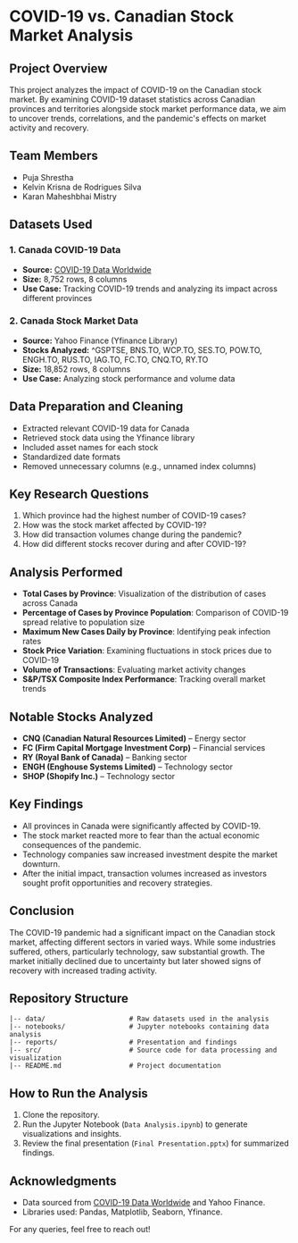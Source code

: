 # COVID-19 vs. Canadian Stock Market Analysis

## Project Overview
This project analyzes the impact of COVID-19 on the Canadian stock market. By examining COVID-19 dataset statistics across Canadian provinces and territories alongside stock market performance data, we aim to uncover trends, correlations, and the pandemic's effects on market activity and recovery.

## Team Members
- Puja Shrestha  
- Kelvin Krisna de Rodrigues Silva  
- Karan Maheshbhai Mistry  

## Datasets Used
### 1. Canada COVID-19 Data
- **Source:** [COVID-19 Data Worldwide](https://www.kaggle.com/datasets/kunwarakash/covid19-cleaned-data-worldwide?select=Covid+datasets.csv)
- **Size:** 8,752 rows, 8 columns
- **Use Case:** Tracking COVID-19 trends and analyzing its impact across different provinces

### 2. Canada Stock Market Data
- **Source:** Yahoo Finance (Yfinance Library)
- **Stocks Analyzed:** ^GSPTSE, BNS.TO, WCP.TO, SES.TO, POW.TO, ENGH.TO, RUS.TO, IAG.TO, FC.TO, CNQ.TO, RY.TO
- **Size:** 18,852 rows, 8 columns
- **Use Case:** Analyzing stock performance and volume data

## Data Preparation and Cleaning
- Extracted relevant COVID-19 data for Canada
- Retrieved stock data using the Yfinance library
- Included asset names for each stock
- Standardized date formats
- Removed unnecessary columns (e.g., unnamed index columns)

## Key Research Questions
1. Which province had the highest number of COVID-19 cases?
2. How was the stock market affected by COVID-19?
3. How did transaction volumes change during the pandemic?
4. How did different stocks recover during and after COVID-19?

## Analysis Performed
- **Total Cases by Province**: Visualization of the distribution of cases across Canada
- **Percentage of Cases by Province Population**: Comparison of COVID-19 spread relative to population size
- **Maximum New Cases Daily by Province**: Identifying peak infection rates
- **Stock Price Variation**: Examining fluctuations in stock prices due to COVID-19
- **Volume of Transactions**: Evaluating market activity changes
- **S&P/TSX Composite Index Performance**: Tracking overall market trends

## Notable Stocks Analyzed
- **CNQ (Canadian Natural Resources Limited)** – Energy sector
- **FC (Firm Capital Mortgage Investment Corp)** – Financial services
- **RY (Royal Bank of Canada)** – Banking sector
- **ENGH (Enghouse Systems Limited)** – Technology sector
- **SHOP (Shopify Inc.)** – Technology sector

## Key Findings
- All provinces in Canada were significantly affected by COVID-19.
- The stock market reacted more to fear than the actual economic consequences of the pandemic.
- Technology companies saw increased investment despite the market downturn.
- After the initial impact, transaction volumes increased as investors sought profit opportunities and recovery strategies.

## Conclusion
The COVID-19 pandemic had a significant impact on the Canadian stock market, affecting different sectors in varied ways. While some industries suffered, others, particularly technology, saw substantial growth. The market initially declined due to uncertainty but later showed signs of recovery with increased trading activity.

## Repository Structure
```
|-- data/                     # Raw datasets used in the analysis
|-- notebooks/                # Jupyter notebooks containing data analysis
|-- reports/                  # Presentation and findings
|-- src/                      # Source code for data processing and visualization
|-- README.md                 # Project documentation
```

## How to Run the Analysis
1. Clone the repository.
2. Run the Jupyter Notebook (`Data Analysis.ipynb`) to generate visualizations and insights.
3. Review the final presentation (`Final Presentation.pptx`) for summarized findings.

## Acknowledgments
- Data sourced from [COVID-19 Data Worldwide](https://www.kaggle.com/datasets/kunwarakash/covid19-cleaned-data-worldwide?select=Covid+datasets.csv) and Yahoo Finance.
- Libraries used: Pandas, Matplotlib, Seaborn, Yfinance.

For any queries, feel free to reach out!


